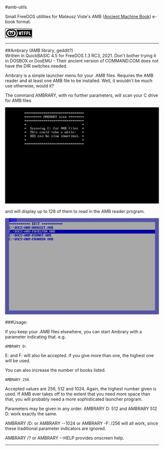 #amb-utils

Small FreeDOS utilities for Mateusz Viste's AMB ([Ancient Machine Book](http://amb.osdn.io/)) e-book format.

[![wtf](wtfpl-badge-1.png)](http://www.wtfpl.net/)

------------------------------------------------------

##Ambrary
(AMB library, geddit?)  
Written in QuickBASIC 4.5 for FreeDOS 1.3 RC3, 2021. Don't bother trying it in DOSBOX or DosEMU - Their ancient version of COMMAND.COM does not have the DIR switches needed.

Ambrary is a simple launcher menu for your .AMB files. Requires the AMB reader and at least one AMB file to be installed. Well, it wouldn't be much use otherwise, would it?

The command AMBRARY, with no further parameters, will scan your C drive for AMB files

![amb1](ambrary1.png)

and will display up to 128 of them to read in the AMB reader program.

![amb2](ambrary2.png)

###Usage:

If you keep your .AMB files elsewhere, you can start Ambrary with a parameter indicating that. e.g.
~~~~
AMBRARY D:
~~~~
E: and F: will also be accepted. If you give more than one, the highest one will be used.

You can also increase the number of books listed. 
~~~~
AMBRARY 256
~~~~
Accepted values are 256, 512 and 1024. Again, the highest number given is used. If AMB ever takes off to the extent that you need more space than that, you will probably need a more sophisticated launcher program.

Parameters may be given in any order. AMBRARY D: 512 and AMBRARY 512 D: work exactly the same.

AMBRARY /D: or AMBRARY --1024 or AMBRARY -F: /256 will all work, since these traditional parameter indicators are ignored.

AMBRARY /? or AMBRARY --HELP provides onscreen help.

--------------------------------------------------------

